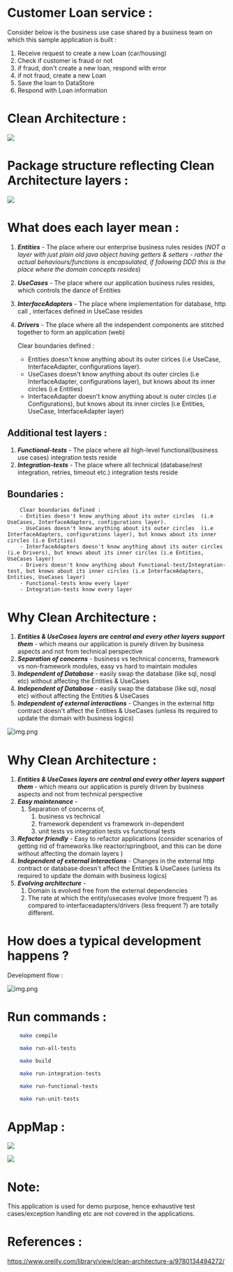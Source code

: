 
# Customer Loan service :
Consider below is the business use case shared by a business team on which this sample application is built :
1. Receive request to create a new Loan (car/housing)
2. Check if customer is fraud or not
3. if fraud, don't create a new loan, respond with error
4. if not fraud, create a new Loan
5. Save the loan to DataStore
6. Respond with Loan information

# Clean Architecture :

![](a_docs/images/Clean_Architecture.png)

# Package structure reflecting Clean Architecture layers :

![](a_docs/images/Package_Structure.png)

# What does each layer mean :

1. **_Entities_** - The place where our enterprise business rules resides (_NOT a layer with just plain old java object having getters & setters - rather the actual behaviours/functions is encapsulated, if following DDD this is the place where the domain concepts resides_)
2. **_UseCases_** - The place where our application business rules resides, which controls the dance of Entities
3. **_InterfaceAdapters_** - The place where implementation for database, http call , interfaces defined in UseCase resides
4. **_Drivers_** - The place where all the independent components are stitched together to form an application (web)

   Clear boundaries defined :
    - Entities doesn't know anything about its outer cirlces  (i.e UseCase, InterfaceAdapter, configurations layer).
    - UseCases doesn't know anything about its outer circles  (i.e InterfaceAdapter, configurations layer), but knows about its inner circles (i.e Entities)
    - InterfaceAdapter doesn't know anything about is outer circles (i.e Configurations), but knows about its inner circles (i.e Entities, UseCase, InterfaceAdapter layer)

## Additional test layers :
1. **_Functional-tests_** - The place where all high-level functional(business use cases) integration tests reside
2. **_Integration-tests_** - The place where all technical (database/rest integration, retries, timeout etc.) integration tests reside

## Boundaries :

```text
    Clear boundaries defined :
    - Entities doesn't know anything about its outer circles  (i.e UseCases, InterfaceAdapters, configurations layer).
    - UseCases doesn't know anything about its outer circles  (i.e InterfaceAdapters, configurations layer), but knows about its inner circles (i.e Entities)
    - InterfaceAdapters doesn't know anything about its outer circles (i.e Drivers), but knows about its inner circles (i.e Entities, UseCases layer)
    - Drivers doesn't know anything about Functional-test/Integration-test, but knows about its inner circles (i.e InterfaceAdapters, Entities, UseCases layer)
    - Functional-tests know every layer
    - Integration-tests know every layer
```

# Why Clean Architecture :

1. _**Entities & UseCases layers are central and every other layers support  them**_ - which means our application is purely driven by business aspects and not from technical perspective
2. **_Separation of concerns_**  - business vs technical concerns, framework vs non-framework modules, easy vs hard to maintain modules
3. **_Independent of Database_** - easily swap the database (like sql, nosql etc) without affecting the Entities & UseCases
3. **_Independent of Database_** - easily swap the database (like sql, nosql etc) without affecting the Entities & UseCases
4. **_Independent of external interactions_** - Changes in the external http contract doesn't affect the Entities & UseCases (unless its required to update the domain with business logics) 


![img.png](a_docs/images/Boundaries.png)

# Why Clean Architecture :

1. _**Entities & UseCases layers are central and every other layers support  them**_ - which means our application is purely driven by business aspects and not from technical perspective
2. **_Easy maintenance_**  -
    1. Separation of concerns of,
        1. business vs technical
        2. framework dependent vs framework in-dependent
        3. unit tests vs integration tests vs functional tests
3. **_Refactor friendly_** - Easy to refactor applications (consider scenarios of getting rid of frameworks like reactor/springboot, and this can be done without affecting the domain layers )
4. **_Independent of external interactions_** - Changes in the external http contract or database doesn't affect the Entities & UseCases (unless its required to update the domain with business logics)
5. **_Evolving architecture_** -
    1. Domain is evolved free from the external dependencies
    2. The rate at which the entity/usecases evolve (more frequent ?) as compared to interfaceadapters/drivers (less frequent ?) are totally different.

# How does a typical development happens ?

Development flow :

![img.png](a_docs/images/development_order.png)

# Run commands :

```bash
    make compile
```
```bash
    make run-all-tests
```
```bash
    make build
```
```bash
    make run-integration-tests
```
```bash
    make run-functional-tests
```
```bash
    make run-unit-tests
```

# AppMap :

![](a_docs/images/Dependency_Map.png)

![](a_docs/images/appMap.svg)
# Note:
This application is used for demo purpose, hence exhaustive test cases/exception handling etc are not covered in the applications.

# References :
https://www.oreilly.com/library/view/clean-architecture-a/9780134494272/